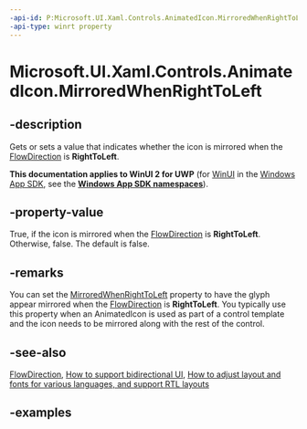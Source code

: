 ```yaml
---
-api-id: P:Microsoft.UI.Xaml.Controls.AnimatedIcon.MirroredWhenRightToLeft
-api-type: winrt property
---
```


# Microsoft.UI.Xaml.Controls.AnimatedIcon.MirroredWhenRightToLeft

<!--
public bool MirroredWhenRightToLeft { get; set; }
-->

## -description

Gets or sets a value that indicates whether the icon is mirrored when the [FlowDirection](../microsoft.ui.xaml/flowdirection.md) is **RightToLeft**.

**This documentation applies to WinUI 2 for UWP** (for [WinUI](/windows/apps/winui/winui3/) in the [Windows App SDK](/windows/apps/windows-app-sdk/), see the **[Windows App SDK namespaces](/windows/windows-app-sdk/api/winrt/)**).

## -property-value

True, if the icon is mirrored when the [FlowDirection](../microsoft.ui.xaml/flowdirection.md) is **RightToLeft**. Otherwise, false. The default is false.

## -remarks

You can set the [MirroredWhenRightToLeft](animatedicon_mirroredwhenrighttoleft.md) property to have the glyph appear mirrored when the [FlowDirection](../microsoft.ui.xaml/flowdirection.md) is **RightToLeft**. You typically use this property when an AnimatedIcon is used as part of a control template and the icon needs to be mirrored along with the rest of the control.

## -see-also

[FlowDirection](../microsoft.ui.xaml/flowdirection.md), [How to support bidirectional UI](/previous-versions/windows/apps/jj712703), [How to adjust layout and fonts for various languages, and support RTL layouts](/previous-versions/windows/apps/hh967760)

## -examples
